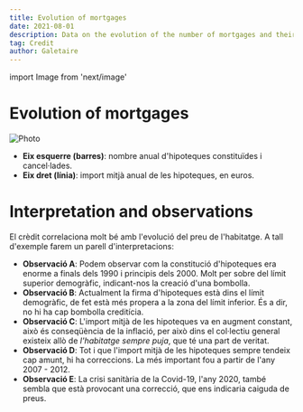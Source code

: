 ```yaml
---
title: Evolution of mortgages
date: 2021-08-01
description: Data on the evolution of the number of mortgages and their average amount. Credit correlates very well with the evolution of house prices.
tag: Credit
author: Galetaire
---
```


import Image from 'next/image'

# Evolution of mortgages

<Image
  src="/images/credit.png"
  alt="Photo"
  width={980}
  height={536}
  priority
  className="next-image"
/>

- **Eix esquerre (barres)**: nombre anual d'hipoteques constituïdes i cancel·lades.
- **Eix dret (línia)**: import mitjà anual de les hipoteques, en euros.

# Interpretation and observations

El crèdit correlaciona molt bé amb l'evolució del preu de l'habitatge. A tall d'exemple farem un parell d'interpretacions:

- **Observació A**: Podem observar com la constitució d'hipoteques era enorme a finals dels 1990 i principis dels 2000. Molt per sobre del límit superior demogràfic, indicant-nos la creació d'una bombolla.
- **Observació B**: Actualment la firma d'hipoteques està dins el límit demogràfic, de fet està més propera a la zona del límit inferior. És a dir, no hi ha cap bombolla creditícia.
- **Observació C**: L'import mitjà de les hipoteques va en augment constant, això és conseqüència de la inflació, per això dins el col·lectiu general existeix allò de _l'habitatge sempre puja_, que té una part de veritat.
- **Observació D**: Tot i que l'import mitjà de les hipoteques sempre tendeix cap amunt, hi ha correccions. La més important fou a partir de l'any 2007 - 2012.
- **Observació E**: La crisi sanitària de la Covid-19, l'any 2020, també sembla que està provocant una correcció, que ens indicaria caiguda de preus.
